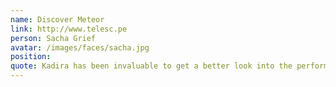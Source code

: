 ```yaml
---
name: Discover Meteor
link: http://www.telesc.pe
person: Sacha Grief
avatar: /images/faces/sacha.jpg
position:
quote: Kadira has been invaluable to get a better look into the performance of Telescope
---
```

